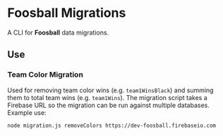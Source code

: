 # Foosball Migrations
A CLI for **Foosball** data migrations.

## Use
### Team Color Migration
Used for removing team color wins (e.g. `team1WinsBlack`) and summing them to total team wins (e.g. `team1Wins`). The migration script takes a Firebase URL so the migration can be run against multiple databases. Example use:
```bash
node migration.js removeColors https://dev-foosball.firebaseio.com
```
